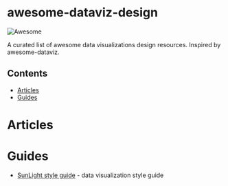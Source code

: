# awesome-dataviz-design
![Awesome](https://cdn.rawgit.com/sindresorhus/awesome/d7305f38d29fed78fa85652e3a63e154dd8e8829/media/badge.svg)

A curated list of awesome  data visualizations design resources.  Inspired by awesome-dataviz.


## Contents
- [Articles](#articles)
- [Guides](#guides)




# Articles

# Guides
 * [SunLight style guide](https://github.com/amycesal/dataviz-style-guide/blob/master/Sunlight-StyleGuide-DataViz.pdf) -  data visualization style guide
